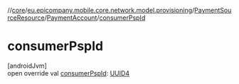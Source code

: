 //[core](../../../../index.md)/[eu.epicompany.mobile.core.network.model.provisioning](../../index.md)/[PaymentSourceResource](../index.md)/[PaymentAccount](index.md)/[consumerPspId](consumer-psp-id.md)

# consumerPspId

[androidJvm]\
open override val [consumerPspId](consumer-psp-id.md): [UUID4](../../../eu.epicompany.mobile.core.datatypes/index.md#545543244%2FClasslikes%2F-1060529556)
